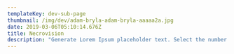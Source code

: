 ```yaml
---
templateKey: dev-sub-page
thumbnail: /img/dev/adam-bryla-adam-bryla-aaaaa2a.jpg
date: 2019-03-06T05:10:14.676Z
title: Necrovision
description: "Generate Lorem Ipsum placeholder text. Select the number of characters, words, sentences or paragraphs, and hit generate!"
---
```




